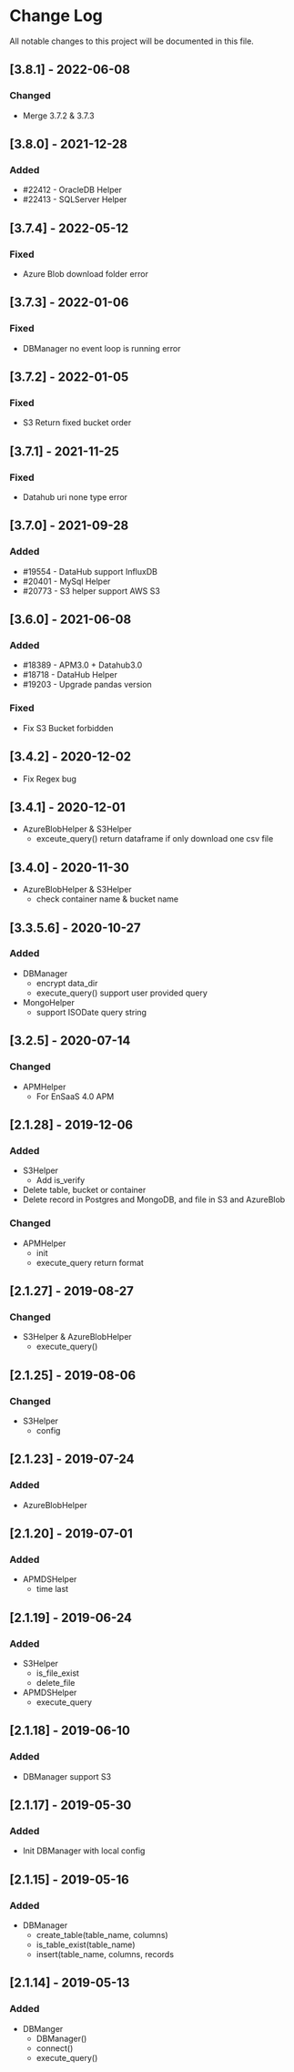 # Change Log
All notable changes to this project will be documented in this file.

## [3.8.1] - 2022-06-08
### Changed
- Merge 3.7.2 & 3.7.3

## [3.8.0] - 2021-12-28
### Added
- #22412 - OracleDB Helper
- #22413 - SQLServer Helper
## [3.7.4] - 2022-05-12
### Fixed
- Azure Blob download folder error

## [3.7.3] - 2022-01-06
### Fixed
- DBManager no event loop is running error

## [3.7.2] - 2022-01-05
### Fixed
- S3 Return fixed bucket order

## [3.7.1] - 2021-11-25
### Fixed
- Datahub uri none type error

## [3.7.0] - 2021-09-28
### Added
- #19554 - DataHub support InfluxDB
- #20401 - MySql Helper
- #20773 - S3 helper support AWS S3

## [3.6.0] - 2021-06-08
### Added
- #18389 - APM3.0 + Datahub3.0
- #18718 - DataHub Helper
- #19203 - Upgrade pandas version

### Fixed
- Fix S3 Bucket forbidden


## [3.4.2] - 2020-12-02
- Fix Regex bug

## [3.4.1] - 2020-12-01
- AzureBlobHelper & S3Helper
  - exceute_query() return dataframe if only download one csv file

## [3.4.0] - 2020-11-30
- AzureBlobHelper & S3Helper
  - check container name & bucket name

## [3.3.5.6] - 2020-10-27
### Added
- DBManager
  - encrypt data_dir
  - execute_query() support user provided query
- MongoHelper
  - support ISODate query string

## [3.2.5] - 2020-07-14
### Changed
- APMHelper
  - For EnSaaS 4.0 APM

## [2.1.28] - 2019-12-06
### Added
- S3Helper
    - Add is_verify
- Delete table, bucket or container
- Delete record in Postgres and MongoDB, and file in S3 and AzureBlob
### Changed
- APMHelper
    - init
    - execute_query return format

## [2.1.27] - 2019-08-27
### Changed
- S3Helper & AzureBlobHelper
    - execute_query()

## [2.1.25] - 2019-08-06
### Changed
- S3Helper
  - config

## [2.1.23] - 2019-07-24
### Added
- AzureBlobHelper

## [2.1.20] - 2019-07-01
### Added
- APMDSHelper
  - time last

## [2.1.19] - 2019-06-24
### Added
- S3Helper
  - is_file_exist
  - delete_file
- APMDSHelper
  - execute_query

## [2.1.18] - 2019-06-10
### Added
- DBManager support S3

## [2.1.17] - 2019-05-30
### Added
- Init DBManager with local config

## [2.1.15] - 2019-05-16
### Added
- DBManager
  - create_table(table_name, columns)
  - is_table_exist(table_name)
  - insert(table_name, columns, records

## [2.1.14] - 2019-05-13
### Added
- DBManger
  - DBManager()
  - connect()
  - execute_query()
